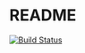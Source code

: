 # README
[![Build Status](https://travis-ci.com/Xayc73/task_manager_u.svg?branch=feature%2Fassignee)](https://travis-ci.com/Xayc73/task_manager_u)
